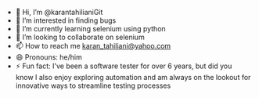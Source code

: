 - 👋 Hi, I’m @karantahilianiGit
- 👀 I’m interested in finding bugs 
- 🌱 I’m currently learning selenium using python
- 💞️ I’m looking to collaborate on selenium
- 📫 How to reach me karan_tahiliani@yahoo.com
- 😄 Pronouns: he/him
- ⚡ Fun fact: I've been a software tester for over 6 years, but did you know I also enjoy exploring automation and am always on the lookout for innovative ways to streamline testing processes

<!---
karantahilianiGit/karantahilianiGit is a ✨ special ✨ repository because its `README.md` (this file) appears on your GitHub profile.
You can click the Preview link to take a look at your changes.
--->
